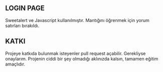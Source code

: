 ## LOGIN PAGE
Sweetalert ve Javascript kullanılmıştır. Mantığını öğrenmek için yorum satırları bırakıldı.

## KATKI
Projeye katkıda bulunmak isteyenler pull request açabilir. Gerekliyse onaylarım.
Projenin ciddi bir şey olmadığı aklınızda kalsın, tamamen eğitim amaçlıdır.
